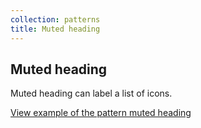 ```yaml
---
collection: patterns
title: Muted heading
---
```


## Muted heading

Muted heading can label a list of icons.

<a href="https://vanilla-framework.github.io/vanilla-brochure-theme/examples/patterns/muted-heading"
  class="js-example">
  View example of the pattern muted heading
</a>
